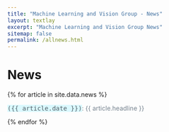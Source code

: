 ```yaml
---
title: "Machine Learning and Vision Group - News"
layout: textlay
excerpt: "Machine Learning and Vision Group News"
sitemap: false
permalink: /allnews.html
---
```


<h1 class='page-header'>
News
</h1>

{% for article in site.data.news %}
<p style="color: #76838f"><span style="font-family: monaco, monospace; background-color: #c2f5ff94; color: #526069">({{ article.date }})</span>: {{ article.headline }}</p>
{% endfor %}
